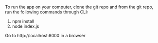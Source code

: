 To run the app on your computer, clone the git repo and from the git repo, run the following commands through CLI:

1. npm install
2. node index.js

Go to http://localhost:8000 in a browser